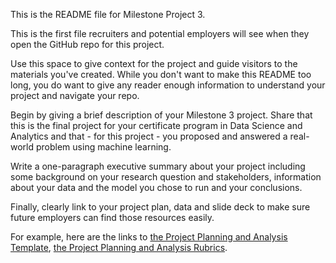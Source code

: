 This is the README file for Milestone Project 3.  

This is the first file recruiters and potential employers will see when they open the GitHub repo for this project.

Use this space to give context for the project and guide visitors to the materials you've created.  While you don't want to make this README too long, you do want to give any reader enough information to understand your project and navigate your repo.

Begin by giving a brief description of your Milestone 3 project.  Share that this is the final project for your certificate program in Data Science and Analytics and that - for this project - you proposed and answered a real-world problem using machine learning.

Write a one-paragraph executive summary about your project including some background on your research question and stakeholders, information about your data and the model you chose to run and your conclusions.  

Finally, clearly link to your project plan, data and slide deck to make sure future employers can find those resources easily.

For example, here are the links to [the Project Planning and Analysis Template](https://github.com/ChelseaMThrive/Milestone-3-Project/blob/main/Milestone_Project_3_Template.ipynb), [the Project Planning and Analysis Rubrics](https://github.com/ChelseaMThrive/Milestone-3-Project/blob/main/Milestone%20Project%203%20Project%20Plan%20and%20Notebook%20Grading%20Rubric.docx).

